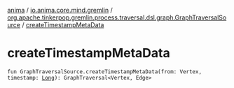 [anima](../../index.md) / [io.anima.core.mind.gremlin](../index.md) / [org.apache.tinkerpop.gremlin.process.traversal.dsl.graph.GraphTraversalSource](index.md) / [createTimestampMetaData](./create-timestamp-meta-data.md)

# createTimestampMetaData

`fun GraphTraversalSource.createTimestampMetaData(from: Vertex, timestamp: `[`Long`](https://kotlinlang.org/api/latest/jvm/stdlib/kotlin/-long/index.html)`): GraphTraversal<Vertex, Edge>`